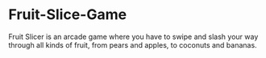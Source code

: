 # Fruit-Slice-Game
Fruit Slicer is an arcade game where you have to swipe and slash your way through all kinds of fruit, from pears and apples, to coconuts and bananas. 
